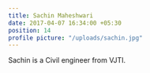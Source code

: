 ```yaml
---
title: Sachin Maheshwari
date: 2017-04-07 16:34:00 +05:30
position: 14
profile picture: "/uploads/sachin.jpg"
---
```


Sachin is a Civil engineer from VJTI.